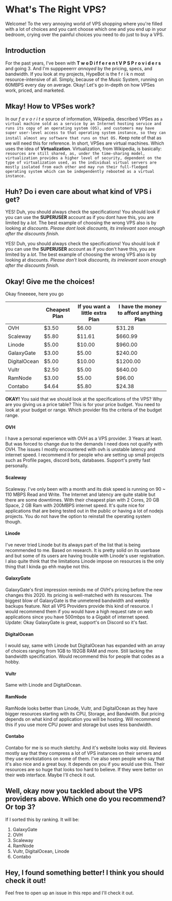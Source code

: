 # What's The Right VPS?
Welcome! To the very annoying world of VPS shopping where you're filled with a lot of choices and you cant choose which one and you end up in your bedroom, crying over the painful choices you need to do just to buy a VPS.

## Introduction
For the past years, I've been with **T w o D i f f e r e n t V P S P r o v i d e r s** and going 3. And I'm supppeeerrr *annoyed* by the pricing, specs, and bandwidth. If you look at my projects, HypeBot is the f r i k n most resource-intensive of all. Simply, because of the Music System, running on 60MBPS every day on average. Okay! Let's go in-depth on how VPSes work, priced, and marketed.

## Mkay! How to VPSes work?

In our *f a v o r i t e* source of information, Wikipedia, described VPSes as ``a virtual machine sold as a service by an Internet hosting service and runs its copy of an operating system (OS), and customers may have super user-level access to that operating system instance, so they can install almost any software that runs on that OS.`` Keep note of that as we will need this for reference. In short, VPSes are virtual machines. Which uses the idea of **Virtualization**. Virtualization, from Wikipedia, is basically: ``resources are still shared, as, under the time-sharing model, virtualization provides a higher level of security, dependent on the type of virtualization used, as the individual virtual servers are mostly isolated from each other and may run their full-fledged operating system which can be independently rebooted as a virtual instance. ``


## Huh? Do i even care about what kind of VPS i get?
YES! Duh, you should always check the specifications! You should look if you can use the **SUPERUSER** account as if you dont have this, you are limited by a *lot*. The best example of choosing the wrong VPS also is by looking at *discounts*. *Please dont look discounts, its irrelevant soon enough after the discounts finish*.

YES! Duh, you should always check the specifications! You should look if you can use the **SUPERUSER** account as if you don't have this, you are limited by a *lot*. The best example of choosing the wrong VPS also is by looking at discounts. *Please don't look discounts, its irrelevant soon enough after the discounts finish.*

## Okay! Give me the choices!
Okay fineeeee, here you go

|              | Cheapest Plan | If you want a little extra Plan | I have the money to afford anything Plan |
|--------------|---------------|---------------------------------|------------------------------------------|
| OVH          | $3.50         | $6.00                           | $31.28                                   |
| Scaleway     | $5.80         | $11.61                          | $660.99                                  |
| Linode       | $5.00         | $10.00                          | $960.00                                  |
| GalaxyGate   | $3.00         | $5.00                           | $240.00                                  |
| DigitalOcean | $5.00         | $10.00                          | $1200.00                                 |
| Vultr        | $2.50         | $5.00                           | $640.00                                  |
| RamNode      | $3.00         | $5.00                           | $96.00                                   |
| Contabo      | $4.64         | $5.80                           | $24.38                                   |

**OKAY!** You said that we should look at the specifications of the VPS? Why are you giving us a price table? This is for your price budget. You need to look at your budget or range. Which provider fits the criteria of the budget range.

#### OVH
I have a personal experience with OVH as a VPS provider. 3 Years at least. But was forced to change due to the demands I need does not qualify with OVH. The issues I mostly encountered with ovh is unstable latency and internet speed. I recommend it for people who are setting up small projects such as Profile pages, discord bots, databases. Support's pretty fast personally.

#### Scaleway
Scaleway. I've only been with a month and its disk speed is running on 90 ~ 110 MBPS Read and Write. The Internet and latency are quite stable but there are some downtimes. With their cheapest plan with 2 Cores, 20 GB Space, 2 GB Ram with 200MBPS internet speed. It's quite nice for applications that are being tested out in the public or having a lot of nodejs projects. You do not have the option to reinstall the operating system though.

#### Linode
I've never tried Linode but its always part of the list that is being recommended to me. Based on research. It is pretty solid on its userbase and but some of its users are having trouble with Linode's user registration. I also quite think that the limitations Linode impose on resources is the only thing that I kinda go ehh maybe not this.

#### GalaxyGate
GalaxyGate's first impression reminds me of OVH's pricing before the new changes this 2020. Its pricing is well-matched with its resources. The biggest blow of GalaxyGate is the unmetered bandwidth and weekly backups feature. Not all VPS Providers provide this kind of resource. I would recommend them if you would have a high request rate on web applications since you have 500mbps to a Gigabit of internet speed.
Update: Okay GalaxyGate is great, support's on Discord so it's fast.

#### DigitalOcean
I would say, same with Linode but DigitalOcean has expanded with an array of choices ranging from 1GB to 192GB RAM and more. Still lacking the bandwidth specification. Would recommend this for people that codes as a hobby.

#### Vultr
Same with Linode and DigitalOcean.

#### RamNode
RamNode looks better than Linode, Vultr, and DigitalOcean as they have bigger resources starting with its CPU, Storage, and Bandwidth. But pricing depends on what kind of application you will be hosting. Will recommend this if you use more CPU power and storage but uses less bandwidth.

#### Contabo
Contabo for me is so much sketchy. And it's website looks way old. Reviews mostly say that they compress a lot of VPS instances on their servers and they use workstations on some of them. I've also seen people who say that it's also nice and a great buy. It depends on you if you would use this. Their resources are so huge that looks too hard to believe. If they were better on their web interface. Maybe I'll check it out.

## Well, okay now you tackled about the VPS providers above. Which one do you recommend? Or top 3?
If I sorted this by ranking. It will be:
1. GalaxyGate
2. OVH
3. Scaleway
4. RamNode
5. Vultr, DigitalOcean, Linode
6. Contabo

## Hey, I found something better! I think you should check it out!
Feel free to open up an issue in this repo and I'll check it out.

